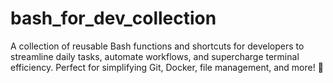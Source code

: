 # bash_for_dev_collection
A collection of reusable Bash functions and shortcuts for developers to streamline daily tasks, automate workflows, and supercharge terminal efficiency. Perfect for simplifying Git, Docker, file management, and more! 🚀
